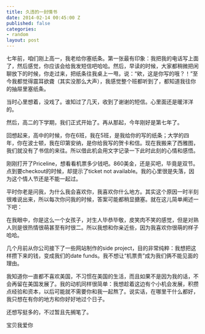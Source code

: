 ```yaml
---
title: 久违的一封情书
date: 2014-02-14 00:45:00 Z
published: false
categories:
- random
layout: post
---
```


七年前，咱们刚上高一，我老给你塞纸条。第一张最有印象：我把我的电话写上面了，然后感觉，你应该会给我发短信吧哈哈。然后，早读的时候，大家都稍微把闲聊放下的时候，你走过来，把纸条往我桌上一甩，说：“欸，这是你写的哦？！”至今我都觉得震耳欲聋（其实没那么大声），我感觉整个班都听到了，都知道我往你的抽屉里塞纸条。

当时心里想着，没戏了。谁知过了几天，收到了谢谢的短信。心里面还是暖洋洋的。

然后，高二的下学期，我们正式开始了。再从那起，今年刚好是第七年了。

回想起来，高中的时候，你在6班，我在5班，是我给你的写的纸条；大学的四年，你在波士顿，我在印第安纳，是你给我写的贺卡和信。现在我搬来了西雅图，我们就没有了书信的来往。所以借此机会用文字记录一下此时此刻的心情和感悟。

刚刚打开了Priceline，想看看机票多少钱吧。860美金，还是买吧，毕竟是双节。点到要checkout的时候，却提示了ticket not available。我的心里很是失落，因为这个情人节还是不能一起过。

平时你老是问我，为什么我会喜欢你，我喜欢你什么地方。其实这个原因一时半刻很难说出来，所以每次你问我的时候，答案可能都稍显搪塞。就在这儿简单阐述一下吧：

在我眼中，你是这么一个女孩子，对生人毕恭毕敬，皮笑肉不笑的感觉，但是对熟人则是很热情很萌甚至有时很二。所以我想和你亲近些，因为我喜欢你很萌的样子哈哈。

几个月前从你公司接下了一些网站制作的side project，目的非常纯粹：我想把这样攒下来的钱，变成我们的date funds。我不想让“机票贵”成为我们俩不能见面的理由。

我知道你一直都不喜欢美国，不习惯在美国的生活，而且如果不是因为我的话，不会再留在美国发展了。我的动机同样很简单：我想趁着这边有个小机会发展，积攒点经验和资本，以后可能就不需要你和我一起熬了。说实话，在哪里干什么都好，我只想在有你的地方和你好好地过个日子。

还想写挺多的，不过暂且先搁笔了。

宝贝我爱你